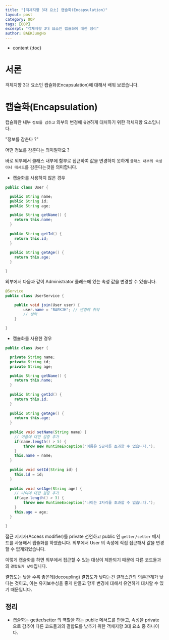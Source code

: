 ```yaml
---
title: "[객체지향 3대 요소] 캡슐화(Encapsulation)"
layout: post
category: OOP
tags: [OOP]
excerpt: "객체지향 3대 요소인 캡슐화에 대한 정리"
author: BAEKJungHo
---
```


* content
{:toc}

# 서론

객체지향 3대 요소인 캡슐화(Encapsulation)에 대해서 배워 보겠습니다.

# 캡슐화(Encapsulation)

캡슐화란 내부 `정보를 감추고` 외부의 변경에 `유연`하게 대처하기 위한 객체지향 요소입니다.

"정보를 감춘다 ?" 

어떤 정보를 감춘다는 의미일까요 ?

바로 외부에서 클래스 내부에 함부로 접근하여 값을 변경하지 못하게 `클래스 내부의 속성이나 메서드`를 감춘다는것을 의미합니다.

- 캡슐화를 사용하지 않은 경우

```java
public class User {

  public String name; 
  public String id;
  public String age;

  public String getName() {
    return this.name;
  }
  
  public String getId() {
    return this.id;
  }
  
  public String getAge() {
    return this.age;
  }

}
```

외부에서 다음과 같이 Administrator 클래스에 있는 속성 값을 변경할 수 있습니다.

```java
@Service
public class UserService {

    public void join(User user) {
        user.name = "BAEKJH"; // 변경에 취약
        // 생략
    }

}
```

- 캡슐화를 사용한 경우

```java
public class User {

  private String name; 
  private String id;
  private String age;

  public String getName() {
    return this.name;
  }
  
  public String getId() {
    return this.id;
  }
  
  public String getAge() {
    return this.age;
  }
  
  public void setName(String name) {
    // 이름에 대한 검증 추가
    if(name.length() > 5) {
        throw new RuntimeException("이름은 5글자를 초과할 수 없습니다.");
    }
    this.name = name;
  }
  
  public void setId(String id) {
    this.id = id;
  }
  
  public void setAge(String age) {
    // 나이에 대한 검증 추가
    if(age.length() > 3) {
        throw new RuntimeException("나이는 3자리를 초과할 수 없습니다.");
    }
    this.age = age;
  }

}
```

접근 지시자(Access modifier)를 private 선언하고 public 인 `getter/setter` 메서드를 사용해서 캡슐화를 하였습니다. 외부에서 User 의 속성에 직접 접근해서 값을 변경할 수 없게되었습니다.

이렇게 캡슐화를 하면 외부에서 접근할 수 있는 대상이 제한되기 때문에 다른 코드들과의 `결합도가 낮아`집니다.

결합도는 낮을 수록 좋은데(decoupling) 결합도가 낮다는건 클래스간의 의존관계가 낮다는 것이고, 이는 유지보수성을 좋게 만들고 향후 변경에 대해서 유연하게 대처할 수 있기 때문입니다.

## 정리

- 캡슐화는 getter/setter 의 역할을 하는 public 메서드를 만들고, 속성을 private 으로 감추어 다른 코드들과의 결합도를 낮추기
위한 객체지향 3대 요소 중 하나이다.